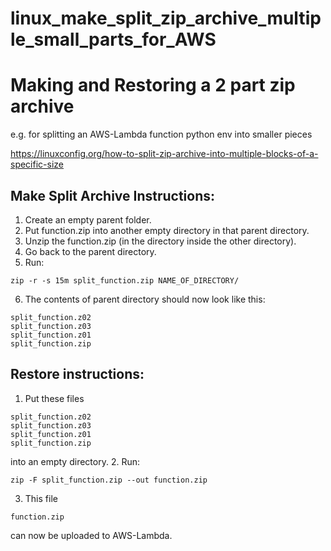 # linux_make_split_zip_archive_multiple_small_parts_for_AWS

# Making and Restoring a 2 part zip archive 
e.g. for splitting an AWS-Lambda function python env into smaller pieces

https://linuxconfig.org/how-to-split-zip-archive-into-multiple-blocks-of-a-specific-size 

## Make Split Archive Instructions:
1. Create an empty parent folder.
2. Put function.zip into another empty directory in that parent directory.
3. Unzip the function.zip (in the directory inside the other directory).
4. Go back to the parent directory.
5. Run: 
```
zip -r -s 15m split_function.zip NAME_OF_DIRECTORY/
```
6. The contents of parent directory should now look like this:
```
split_function.z02        
split_function.z03
split_function.z01  
split_function.zip
```

## Restore instructions:
1. Put these files
```
split_function.z02        
split_function.z03
split_function.z01  
split_function.zip
```
into an empty directory.
2. Run: 
```
zip -F split_function.zip --out function.zip
```
3. This file
```
function.zip
``` 
can now be uploaded to AWS-Lambda.
